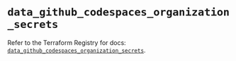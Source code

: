 # `data_github_codespaces_organization_secrets`

Refer to the Terraform Registry for docs: [`data_github_codespaces_organization_secrets`](https://registry.terraform.io/providers/integrations/github/5.45.0/docs/data-sources/codespaces_organization_secrets).
